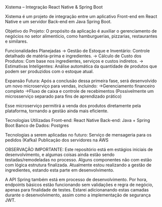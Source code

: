 Xistema – Integração React Native & Spring Boot

Xistema é um projeto de integração entre um aplicativo Front-end em React Native e um servidor Back-end em Java Spring Boot.

Objetivo do Projeto:
O propósito da aplicação é auxiliar o gerenciamento de negócios no setor alimentício, como hamburguerias, pizzarias, restaurantes e similares.

Funcionalidades Planejadas
-> Gestão de Estoque e Inventário: Controle detalhado de matéria-prima e ingredientes.
-> Cálculo de Custo dos Produtos: Com base nos ingredientes, serviços e custos indiretos.
-> Estimativas Inteligentes: Análise automática da quantidade de produtos que podem ser produzidos com o estoque atual.

Expansão Futura:
Após a conclusão dessa primeira fase, será desenvolvido um novo microserviço para vendas, incluindo:
->Gerenciamento financeiro completo
->Fluxo de caixa e controle de recebimentos (Possivelmente um microsserviço separado para fins de aprendizado prático)

Esse microserviço permitirá a venda dos produtos diretamente pela plataforma, tornando a gestão ainda mais eficiente.

Tecnologias Utilizadas
Front-end: React Native
Back-end: Java + Spring Boot
Banco de Dados: Postgres

Tecnologias a serem aplicadas no futuro:
Serviço de mensageria para os pedidos (Kafka)
Publicação dos servidores na AWS

OBSERVAÇÃO IMPORTANTE:
Este repositório está em estágios iniciais de desenvolvimento, e algumas coisas ainda estão sendo testadas/remodeladas no processo. Alguns componentes não com estão com lógica estrutura finalizada.
Atualmente estou realizando a gestão de ingredientes, estando esta parte em desenvolvimento.

A API Spring também está em processo de desenvolvimento. 
Por hora, endpoints básicos estão funcionando sem validações e regra de negócio, apenas para finalidade de testes. Estarei adicionanando estas camadas durante o desenvolvimento, assim como a implementação de segurança JWT.
